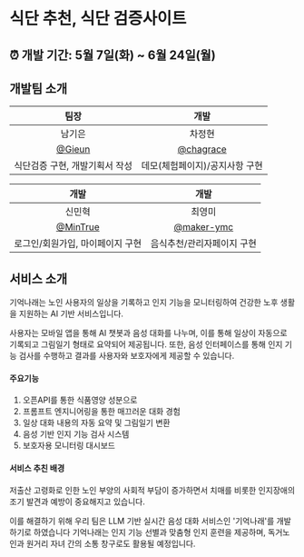 # 식단 추천, 식단 검증사이트</br>

## :alarm_clock: 개발 기간: 5월 7일(화) ~ 6월 24일(월)

## 개발팀 소개

|      팀장         |         개발         | 
| :------------------------------------------------------------------------------: | :---------------------------------------------------------------------------------------------------------------------------------------------------: | 
|      남기은        |         차정현         |     
|   [@Gieun](https://github.com/Gieuun)   |    [@chagrace](https://github.com/chagrace)  | 
| 식단검증 구현, 개발기획서 작성 | 데모(체험페이지)/공지사항 구현 |

|      개발       |         개발      |
| :------------------------------------------------------------------------------: | :---------------------------------------------------------------------------------------------------------------------------------------------------: | 
|     신민혁    |        최영미          |
| [@MinTrue](https://github.com/MinTrue) | [@maker-ymc](https://github.com/maker-ymc) |
| 로그인/회원가입, 마이페이지 구현|    음식추천/관리자페이지 구현   |

## 서비스 소개

기억나래는 노인 사용자의 일상을 기록하고 인지 기능을 모니터링하여 건강한 노후 생활을 지원하는 AI 기반 서비스입니다.

사용자는 모바일 앱을 통해 AI 챗봇과 음성 대화를 나누며, 이를 통해 일상이 자동으로 기록되고 그림일기 형태로 요약되어 제공됩니다. 또한, 음성 인터페이스를 통해 인지 기능 검사를 수행하고 결과를 사용자와 보호자에게 제공할 수 있습니다.

#### 주요기능

1.	오픈API를 통한 식품영양 성분으로 
2.	프롬프트 엔지니어링을 통한 매끄러운 대화 경험
3.	일상 대화 내용의 자동 요약 및 그림일기 변환
4.	음성 기반 인지 기능 검사 시스템
5.	보호자용 모니터링 대시보드

#### 서비스 추친 배경

저출산 고령화로 인한 노인 부양의 사회적 부담이 증가하면서 치매를 비롯한 인지장애의 조기 발견과 예방이 중요해지고 있습니다. 

이를 해결하기 위해 우리 팀은 LLM 기반 실시간 음성 대화 서비스인 '기억나래'를 개발하기로 하였습니다
기억나래는 인지 기능 선별과 맞춤형 인지 훈련을 제공하며, 독거노인과 원거리 자녀 간의 소통 창구로도 활용될 예정입니다.
